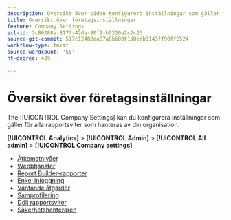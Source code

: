 ```yaml
---
description: Översikt över sidan Konfigurera inställningar som gäller för alla rapportsviter som hanteras av din organisation.
title: Översikt över företagsinställningar
feature: Company Settings
exl-id: 3c86288a-817f-42da-90f9-b5220a2c2c23
source-git-commit: 517c12482ea87a8b600f1d8eab3143ff90ff0524
workflow-type: tm+mt
source-wordcount: '55'
ht-degree: 43%

---
```


# Översikt över företagsinställningar

The [!UICONTROL Company Settings] kan du konfigurera inställningar som gäller för alla rapportsviter som hanteras av din organisation.

**[!UICONTROL Analytics]** > **[!UICONTROL Admin]** > **[!UICONTROL All admin]** > **[!UICONTROL Company settings]**

+ [Åtkomstnivåer](feature-access-levels.md)
+ [Webbtjänster](web-services-admin.md)
+ [Report Builder-rapporter](report-builder-reports-admin.md)
+ [Enkel inloggning](single-signon-admin.md)
+ [Väntande åtgärder](pending-actions-admin.md)
+ [Samprofilering](co-branding-admin.md)
+ [Dölj rapportsviter](c-hide-report-suites.md)
+ [Säkerhetshanteraren](security-manager.md)
